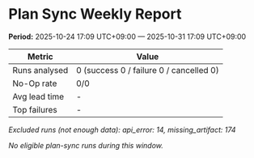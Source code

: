 # Plan Sync Weekly Report

**Period:** 2025-10-24 17:09 UTC+09:00 — 2025-10-31 17:09 UTC+09:00

| Metric | Value |
| --- | --- |
| Runs analysed | 0 (success 0 / failure 0 / cancelled 0) |
| No-Op rate | 0/0 |
| Avg lead time | - |
| Top failures | - |

_Excluded runs (not enough data): api_error: 14, missing_artifact: 174_

_No eligible plan-sync runs during this window._
